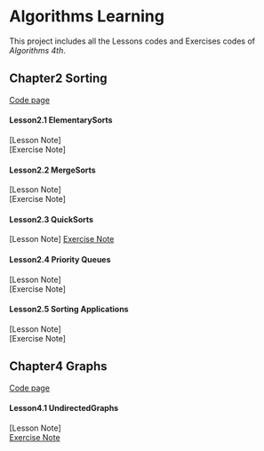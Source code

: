 Algorithms Learning
===
This project includes all the Lessons codes and Exercises codes of *Algorithms 4th*.

## Chapter2 Sorting
[Code page](https://github.com/baozzz1/Algorithms-Learning/tree/master/2-Sorting)
#### Lesson2.1 ElementarySorts
[Lesson Note]<br>
[Exercise Note]
#### Lesson2.2 MergeSorts
[Lesson Note]<br>
[Exercise Note]
#### Lesson2.3 QuickSorts
[Lesson Note]
[Exercise Note](https://github.com/baozzz1/Algorithms-Learning/blob/master/2-Sorting/Exercise_2_3_QuickSort/2-3-Exercise-README.md)<br>
#### Lesson2.4 Priority Queues
[Lesson Note]<br>
[Exercise Note]
#### Lesson2.5 Sorting Applications
[Lesson Note]<br>
[Exercise Note]
## Chapter4 Graphs
[Code page](https://github.com/baozzz1/Algorithms-Learning/blob/master/4-Graphs)
#### Lesson4.1 UndirectedGraphs
[Lesson Note]<br>
[Exercise Note](https://github.com/baozzz1/Algorithms-Learning/blob/master/4-Graphs/Exercise_4_1_UndirectedGraphs/4-1-Exercise-README.md)
 
